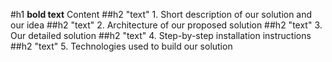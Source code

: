 #h1 **bold text** Content
##h2 "text" 1. Short description of our solution and our idea
##h2 "text" 2. Architecture of our proposed solution
##h2 "text" 3. Our detailed solution
##h2 "text" 4. Step-by-step installation instructions
##h2 "text" 5. Technologies used to build our solution
